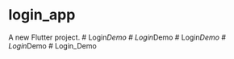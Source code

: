# login_app

A new Flutter project.
#   L o g i n _ D e m o  
 #   L o g i n _ D e m o  
 #   L o g i n _ D e m o  
 #   L o g i n _ D e m o  
 #   L o g i n _ D e m o  
 